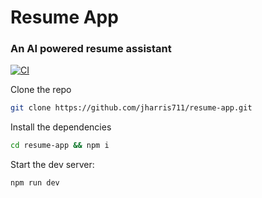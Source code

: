 # Resume App

### An AI powered resume assistant

[![CI](https://github.com/jharris711/resume-app/actions/workflows/ci.yml/badge.svg)](https://github.com/jharris711/resume-app/actions/workflows/ci.yml)

Clone the repo

```bash
git clone https://github.com/jharris711/resume-app.git
```

Install the dependencies

```bash
cd resume-app && npm i
```

Start the dev server:

```bash
npm run dev
```
